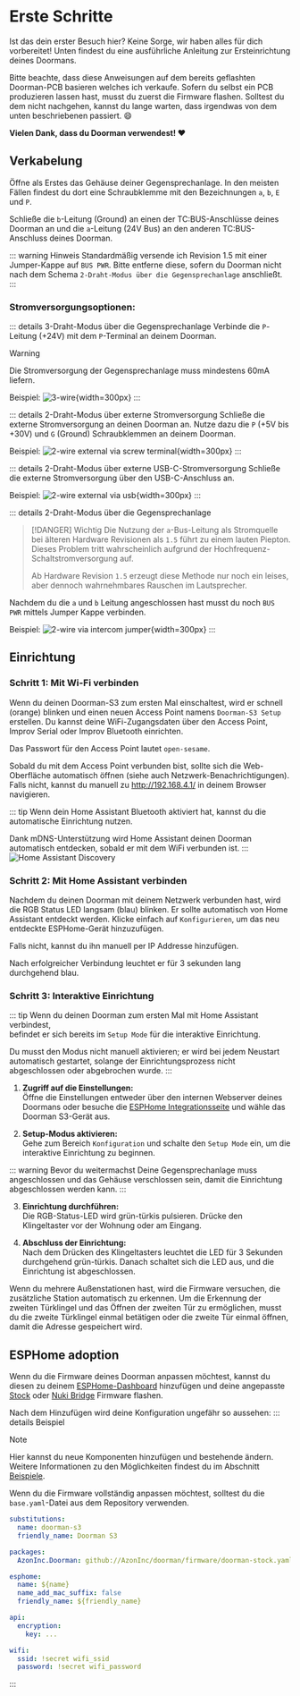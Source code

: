 # Erste Schritte

Ist das dein erster Besuch hier? Keine Sorge, wir haben alles für dich vorbereitet!
Unten findest du eine ausführliche Anleitung zur Ersteinrichtung deines Doormans.

Bitte beachte, dass diese Anweisungen auf dem bereits geflashten Doorman-PCB basieren welches ich verkaufe.
Sofern du selbst ein PCB produzieren lassen hast, musst du zuerst die Firmware flashen. Solltest du dem nicht nachgehen, kannst du lange warten, dass irgendwas von dem unten beschriebenen passiert. 😄

**Vielen Dank, dass du Doorman verwendest! ❤️**

## Verkabelung
Öffne als Erstes das Gehäuse deiner Gegensprechanlage. In den meisten Fällen findest du dort eine Schraubklemme mit den Bezeichnungen `a`, `b`, `E` und `P`.

Schließe die `b`-Leitung (Ground) an einen der TC:BUS-Anschlüsse deines Doorman an und die `a`-Leitung (24V Bus) an den anderen TC:BUS-Anschluss deines Doorman.

::: warning Hinweis
Standardmäßig versende ich Revision 1.5 mit einer Jumper-Kappe auf `BUS PWR`. Bitte entferne diese, sofern du Doorman nicht nach dem Schema `2-Draht-Modus über die Gegensprechanlage` anschließt.
:::

### Stromversorgungsoptionen:
::: details 3-Draht-Modus über die Gegensprechanlage <Badge type="tip" text="Empfohlen" />
Verbinde die `P`-Leitung (+24V) mit dem `P`-Terminal an deinem Doorman.

> [!WARNING]
> Die Stromversorgung der Gegensprechanlage muss mindestens 60mA liefern.

Beispiel:
![3-wire](./images/3wire.png){width=300px}
:::

::: details 2-Draht-Modus über externe Stromversorgung
Schließe die externe Stromversorgung an deinen Doorman an. Nutze dazu die `P` (+5V bis +30V) und `G` (Ground) Schraubklemmen an deinem Doorman.

Beispiel:
![2-wire external via screw terminal](./images/2wire_power_screwterminal.png){width=300px}
:::

::: details 2-Draht-Modus über externe USB-C-Stromversorgung
Schließe die externe Stromversorgung über den USB-C-Anschluss an.

Beispiel:
![2-wire external via usb](./images/2wire_power_usb_c.png){width=300px}
:::

::: details 2-Draht-Modus über die Gegensprechanlage <Badge type="danger" text="Hardware Revision 1.5 und neuer" />
> [!DANGER] Wichtig
> Die Nutzung der `a`-Bus-Leitung als Stromquelle bei älteren Hardware Revisionen als `1.5` führt zu einem lauten Piepton. Dieses Problem tritt wahrscheinlich aufgrund der Hochfrequenz-Schaltstromversorgung auf.
>
> Ab Hardware Revision `1.5` erzeugt diese Methode nur noch ein leises, aber dennoch wahrnehmbares Rauschen im Lautsprecher.

Nachdem du die `a` und `b` Leitung angeschlossen hast musst du noch `BUS PWR` mittels Jumper Kappe verbinden.

Beispiel:
![2-wire via intercom jumper](./images/2wire_intercom.png){width=300px}
:::


## Einrichtung

### Schritt 1: Mit Wi-Fi verbinden
Wenn du deinen Doorman-S3 zum ersten Mal einschaltest, wird er schnell (orange) blinken und einen neuen Access Point namens `Doorman-S3 Setup` erstellen. Du kannst deine WiFi-Zugangsdaten über den Access Point, Improv Serial oder Improv Bluetooth einrichten.

Das Passwort für den Access Point lautet `open-sesame`.

Sobald du mit dem Access Point verbunden bist, sollte sich die Web-Oberfläche automatisch öffnen (siehe auch Netzwerk-Benachrichtigungen).\
Falls nicht, kannst du manuell zu http://192.168.4.1/ in deinem Browser navigieren.

::: tip
Wenn dein Home Assistant Bluetooth aktiviert hat, kannst du die automatische Einrichtung nutzen.

Dank mDNS-Unterstützung wird Home Assistant deinen Doorman automatisch entdecken, sobald er mit dem WiFi verbunden ist.
:::
![Home Assistant Discovery](./images/discovery.png)

### Schritt 2: Mit Home Assistant verbinden
Nachdem du deinen Doorman mit deinem Netzwerk verbunden hast, wird die RGB Status LED langsam (blau) blinken. Er sollte automatisch von Home Assistant entdeckt werden. Klicke einfach auf `Konfigurieren`, um das neu entdeckte ESPHome-Gerät hinzuzufügen.

Falls nicht, kannst du ihn manuell per IP Addresse hinzufügen.

Nach erfolgreicher Verbindung leuchtet er für 3 sekunden lang durchgehend blau.

### Schritt 3: Interaktive Einrichtung
::: tip
Wenn du deinen Doorman zum ersten Mal mit Home Assistant verbindest,\
befindet er sich bereits im `Setup Mode` für die interaktive Einrichtung.

Du musst den Modus nicht manuell aktivieren; er wird bei jedem Neustart automatisch gestartet, solange der Einrichtungsprozess nicht abgeschlossen oder abgebrochen wurde.
:::

1. **Zugriff auf die Einstellungen:**\
   Öffne die Einstellungen entweder über den internen Webserver deines Doormans oder besuche die [ESPHome Integrationsseite](https://my.home-assistant.io/redirect/integration/?domain=esphome) und wähle das Doorman S3-Gerät aus.

2. **Setup-Modus aktivieren:**\
   Gehe zum Bereich `Konfiguration` und schalte den `Setup Mode` ein, um die interaktive Einrichtung zu beginnen.

::: warning Bevor du weitermachst 
Deine Gegensprechanlage muss angeschlossen und das Gehäuse verschlossen sein, damit die Einrichtung abgeschlossen werden kann.
:::

3. **Einrichtung durchführen:**\
   Die RGB-Status-LED wird grün-türkis pulsieren. Drücke den Klingeltaster vor der Wohnung oder am Eingang.

4. **Abschluss der Einrichtung:**\
   Nach dem Drücken des Klingeltasters leuchtet die LED für 3 Sekunden durchgehend grün-türkis. Danach schaltet sich die LED aus, und die Einrichtung ist abgeschlossen.

Wenn du mehrere Außenstationen hast, wird die Firmware versuchen, die zusätzliche Station automatisch zu erkennen.
Um die Erkennung der zweiten Türklingel und das Öffnen der zweiten Tür zu ermöglichen, musst du die zweite Türklingel einmal betätigen oder die zweite Tür einmal öffnen, damit die Adresse gespeichert wird.

## ESPHome adoption
Wenn du die Firmware deines Doorman anpassen möchtest, kannst du diesen zu deinem [ESPHome-Dashboard](https://my.home-assistant.io/redirect/supervisor_ingress/?addon=5c53de3b_esphome) hinzufügen und deine angepasste [Stock](firmware/stock-firmware.md) oder [Nuki Bridge](firmware/nuki-bridge-firmware.md) Firmware flashen.

Nach dem Hinzufügen wird deine Konfiguration ungefähr so aussehen:
::: details Beispiel
> [!NOTE]
> Hier kannst du neue Komponenten hinzufügen und bestehende ändern. Weitere Informationen zu den Möglichkeiten findest du im Abschnitt [Beispiele](firmware/stock-firmware#beispiele).
>
> Wenn du die Firmware vollständig anpassen möchtest, solltest du die `base.yaml`-Datei aus dem Repository verwenden.

```yaml
substitutions:
  name: doorman-s3
  friendly_name: Doorman S3

packages:
  AzonInc.Doorman: github://AzonInc/doorman/firmware/doorman-stock.yaml@master

esphome:
  name: ${name}
  name_add_mac_suffix: false
  friendly_name: ${friendly_name}

api:
  encryption:
    key: ...

wifi:
  ssid: !secret wifi_ssid
  password: !secret wifi_password
```
:::